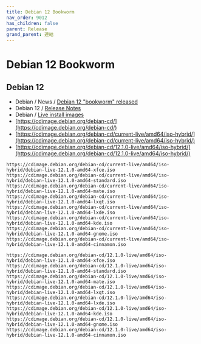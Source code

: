 ```yaml
---
title: Debian 12 Bookworm
nav_order: 9012
has_children: false
parent: Release
grand_parent: 連結
---
```



# Debian 12 Bookworm


## Debian 12

* Debian / News / [Debian 12 "bookworm" released](https://www.debian.org/News/2023/20230610)
* Debian 12 / [Release Notes](https://www.debian.org/releases/bookworm/releasenotes)
* Debian / [Live install images](https://www.debian.org/CD/live/)
* [https://cdimage.debian.org/debian-cd/](https://cdimage.debian.org/debian-cd/)
* [https://cdimage.debian.org/debian-cd/current-live/amd64/iso-hybrid/](https://cdimage.debian.org/debian-cd/current-live/amd64/iso-hybrid/)
* [https://cdimage.debian.org/debian-cd/12.1.0-live/amd64/iso-hybrid/](https://cdimage.debian.org/debian-cd/12.1.0-live/amd64/iso-hybrid/)


```
https://cdimage.debian.org/debian-cd/current-live/amd64/iso-hybrid/debian-live-12.1.0-amd64-xfce.iso
https://cdimage.debian.org/debian-cd/current-live/amd64/iso-hybrid/debian-live-12.1.0-amd64-standard.iso
https://cdimage.debian.org/debian-cd/current-live/amd64/iso-hybrid/debian-live-12.1.0-amd64-mate.iso
https://cdimage.debian.org/debian-cd/current-live/amd64/iso-hybrid/debian-live-12.1.0-amd64-lxqt.iso
https://cdimage.debian.org/debian-cd/current-live/amd64/iso-hybrid/debian-live-12.1.0-amd64-lxde.iso
https://cdimage.debian.org/debian-cd/current-live/amd64/iso-hybrid/debian-live-12.1.0-amd64-kde.iso
https://cdimage.debian.org/debian-cd/current-live/amd64/iso-hybrid/debian-live-12.1.0-amd64-gnome.iso
https://cdimage.debian.org/debian-cd/current-live/amd64/iso-hybrid/debian-live-12.1.0-amd64-cinnamon.iso
```

```
https://cdimage.debian.org/debian-cd/12.1.0-live/amd64/iso-hybrid/debian-live-12.1.0-amd64-xfce.iso
https://cdimage.debian.org/debian-cd/12.1.0-live/amd64/iso-hybrid/debian-live-12.1.0-amd64-standard.iso
https://cdimage.debian.org/debian-cd/12.1.0-live/amd64/iso-hybrid/debian-live-12.1.0-amd64-mate.iso
https://cdimage.debian.org/debian-cd/12.1.0-live/amd64/iso-hybrid/debian-live-12.1.0-amd64-lxqt.iso
https://cdimage.debian.org/debian-cd/12.1.0-live/amd64/iso-hybrid/debian-live-12.1.0-amd64-lxde.iso
https://cdimage.debian.org/debian-cd/12.1.0-live/amd64/iso-hybrid/debian-live-12.1.0-amd64-kde.iso
https://cdimage.debian.org/debian-cd/12.1.0-live/amd64/iso-hybrid/debian-live-12.1.0-amd64-gnome.iso
https://cdimage.debian.org/debian-cd/12.1.0-live/amd64/iso-hybrid/debian-live-12.1.0-amd64-cinnamon.iso
```
